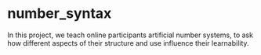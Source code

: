 # number_syntax

In this project, we teach online participants artificial number systems, to ask how different aspects of their structure and use influence their learnability.
